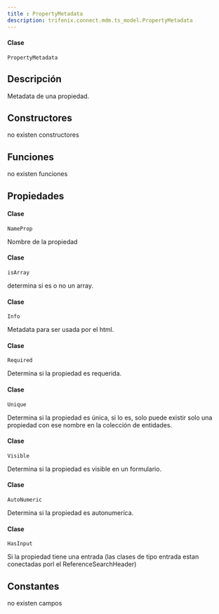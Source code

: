 ```yaml
---
title : PropertyMetadata
description: trifenix.connect.mdm.ts_model.PropertyMetadata
---
```




<CodeBlock slots = 'heading, code' repeat = '1' languages = 'C#' />

#### Clase
```
PropertyMetadata
```

## Descripción
Metadata de una propiedad.
## Constructores

no existen constructores


## Funciones

no existen funciones

## Propiedades


<CodeBlock slots = 'heading, code' repeat = '1' languages = 'C#' />

#### Clase
```
NameProp
```


Nombre de la propiedad

<CodeBlock slots = 'heading, code' repeat = '1' languages = 'C#' />

#### Clase
```
isArray
```


determina si es o no un array.

<CodeBlock slots = 'heading, code' repeat = '1' languages = 'C#' />

#### Clase
```
Info
```


Metadata para ser usada por el html.

<CodeBlock slots = 'heading, code' repeat = '1' languages = 'C#' />

#### Clase
```
Required
```


Determina si la propiedad es requerida.

<CodeBlock slots = 'heading, code' repeat = '1' languages = 'C#' />

#### Clase
```
Unique
```


Determina si la propiedad es única,
si lo es, solo puede existir solo una propiedad con ese nombre en la colección de entidades.

<CodeBlock slots = 'heading, code' repeat = '1' languages = 'C#' />

#### Clase
```
Visible
```


Determina si la propiedad es visible en un formulario.

<CodeBlock slots = 'heading, code' repeat = '1' languages = 'C#' />

#### Clase
```
AutoNumeric
```


Determina si la propiedad es autonumeríca.

<CodeBlock slots = 'heading, code' repeat = '1' languages = 'C#' />

#### Clase
```
HasInput
```


Si la propiedad tiene una entrada (las clases de tipo entrada estan conectadas porl el ReferenceSearchHeader)
## Constantes
no existen campos

